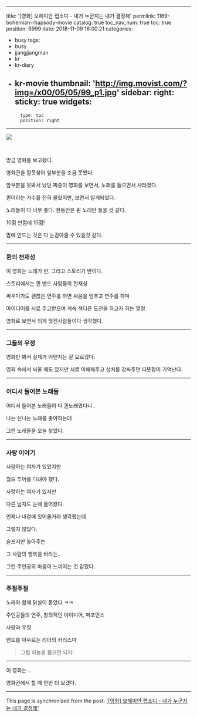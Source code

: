 
---
title: '[영화] 보헤미안 랩소디 - 내가 누군지는 내가 결정해'
permlink: 1169-bohemian-rhapsody-movie
catalog: true
toc_nav_num: true
toc: true
position: 9999
date: 2018-11-09 16:00:21
categories:
- busy
tags:
- busy
- jjangjjangman
- kr
- kr-diary
- kr-movie
thumbnail: 'http://img.movist.com/?img=/x00/05/05/99_p1.jpg'
sidebar:
    right:
        sticky: true
widgets:
    -
        type: toc
        position: right
---


<p><img src="http://img.movist.com/?img=/x00/05/05/99_p1.jpg" /></p>
<p> </p>
<p>방금 영화를 보고왔다.</p>
<p>영화관을 잘못찾아 앞부분을 조금 못봤다.</p>
<p>앞부분을 못봐서 났던 짜증이 영화를 보면서, 노래를 들으면서 사라졌다.</p>
<p>퀸이라는 가수를 전혀 몰랐지만, 보면서 알게되었다.</p>
<p>노래들이 다 너무 좋다. 한동안은 퀸 노래만 들을 것 같다.</p>

10점 만점에 10점!

맘에 안드는 것은 다 눈감아줄 수 있을것 같다.

<hr />
<h3>퀸의 천재성</h3>
<p>이 영화는 노래가 반, 그리고 스토리가 반이다.</p>
<p>스토리에서는 퀸 밴드 사람들의 천재성</p>
<p>싸우다가도 괜찮은 연주를 하면 싸움을 멈추고 연주를 하며</p>
<p>아이디어를 서로 주고받으며 계속 색다른 도전을 하고자 하는 열정</p>
<p>영화로 보면서 되게 멋진사람들이다 생각했다.</p>
<hr />
<h3>그들의 우정</h3>
<p>영화만 봐서 실제가 어떤지는 잘 모르겠다.</p>
<p>영화 속에서 싸울 때도 있지만 서로 이해해주고 상처를 감싸주던 따뜻함이 기억난다.</p>
<hr />
<h3>어디서 들어본 노래들</h3>
<p>어디서 들어본 노래들이 다 퀸노래였다니..</p>
<p>나는 신나는 노래를 좋아하는데</p>
<p>그런 노래들을 오늘 찾았다.</p>
<hr />
<h3>사랑 이야기</h3>
<p>사랑하는 여자가 있었지만</p>
<p>월드 투어를 다녀야 했다.</p>
<p>사랑하는 여자가 있지만</p>
<p>다른 남자도 눈에 들어왔다.</p>
<p>언제나 내곁에 있어줄거라 생각했는데</p>
<p>그렇지 않았다.</p>
<p>슬프지만 놓아주는</p>
<p>그 사람의 행복을 바라는..</p>
<p>그런 주인공의 마음이 느껴지는 것 같았다.</p>
<hr />
<h3>주절주절</h3>
<p>노래와 함께 닭살이 돋았다 ㅋㅋ</p>
<p>주인공들의 연주, 창의적인 아이디어, 퍼포먼스</p>
<p>사랑과 우정</p>
<p>밴드를 아우르는 리더의 카리스마</p>
<blockquote><p>그럼 하늘을 뚫으면 되지!</p></blockquote>

---

<p>이 영화는 .. </p>
<p>영화관에서 할 때 한번 더 보겠다.</p>


- - -

This page is synchronized from the post: ['[영화] 보헤미안 랩소디 - 내가 누군지는 내가 결정해'](https://steemit.com/@jacobyu/1169-bohemian-rhapsody-movie)

